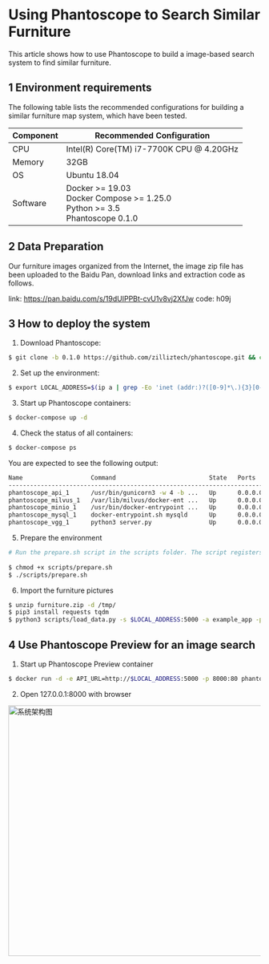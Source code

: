 # Using Phantoscope to Search Similar Furniture

This article shows how to use Phantoscope to build a image-based search system to find similar furniture.

## 1 Environment requirements

The following table lists the recommended configurations for building a similar furniture map system, which have been tested.

| Component | Recommended Configuration                                    |
| --------- | ------------------------------------------------------------ |
| CPU       | Intel(R) Core(TM) i7-7700K CPU @ 4.20GHz                     |
| Memory    | 32GB                                                         |
| OS        | Ubuntu 18.04                                                 |
| Software  | Docker >= 19.03<br />Docker Compose >= 1.25.0<br />Python >= 3.5<br />Phantoscope 0.1.0 |

## 2 Data Preparation

Our furniture images organized from the Internet, the image zip file has been uploaded to the Baidu Pan, download links and extraction code as follows.

link: https://pan.baidu.com/s/19dUIPPBt-cvU1v8vj2XfJw   code: h09j

## 3 How to deploy the system

1. Download Phantoscope:

```bash
$ git clone -b 0.1.0 https://github.com/zilliztech/phantoscope.git && cd phantoscope
```

2. Set up the environment:

```bash
$ export LOCAL_ADDRESS=$(ip a | grep -Eo 'inet (addr:)?([0-9]*\.){3}[0-9]*' | grep -Eo '([0-9]*\.){3}[0-9]*' | grep -v '127.0.0.1'| head -n 1)
```

3. Start up Phantoscope containers:

```bash
$ docker-compose up -d
```

4. Check the status of all containers:

```bash
$ docker-compose ps
```

You are expected to see the following output:

```bash
Name                   Command                          State   Ports
----------------------------------------------------------------------------------------------------------------
phantoscope_api_1      /usr/bin/gunicorn3 -w 4 -b ...   Up      0.0.0.0:5000->5000/tcp
phantoscope_milvus_1   /var/lib/milvus/docker-ent ...   Up      0.0.0.0:19530->19530/tcp, 0.0.0.0:8080->8080/tcp
phantoscope_minio_1    /usr/bin/docker-entrypoint ...   Up      0.0.0.0:9000->9000/tcp
phantoscope_mysql_1    docker-entrypoint.sh mysqld      Up      0.0.0.0:3306->3306/tcp
phantoscope_vgg_1      python3 server.py                Up      0.0.0.0:50001->50001/tcp
```

5. Prepare the environment
 ```bash
# Run the prepare.sh script in the scripts folder. The script registers an operator and creates a pipeline with that operator. Then you can create an application called example_app from this pipeline. 
   
$ chmod +x scripts/prepare.sh
$ ./scripts/prepare.sh
 ```

6. Import the furniture pictures

 ```bash
$ unzip furniture.zip -d /tmp/
$ pip3 install requests tqdm
$ python3 scripts/load_data.py -s $LOCAL_ADDRESS:5000 -a example_app -p example_pipeline -d /tmp/furniture
 ```

## 4 Use Phantoscope Preview for an image search

1. Start up Phantoscope Preview container

```bash
$ docker run -d -e API_URL=http://$LOCAL_ADDRESS:5000 -p 8000:80 phantoscope/preview:latest
```

2. Open 127.0.0.1:8000 with browser

<img src="./pic/jiaju_web.gif" width = "800" height = "500" alt="系统架构图" align=center />

